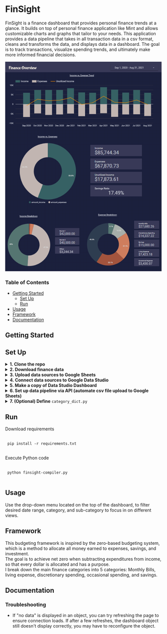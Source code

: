 # FinSight

FinSight is a finance dashboard that provides personal finance trends at a glance. It builds on top of personal finance application like Mint and allows customizable charts and graphs that tailor to your needs.
This application provides a data pipeline that takes in all transaction data in a csv format, cleans and transforms the data, and displays data in a dashboard. The goal is to track transactions, visualize spending trends, and ultimately make more informed financial decisions.

![screenshot](/images/finsight_screenshot.PNG)

### Table of Contents
   * [Getting Started](#getting-started)
      * [Set Up](#set-up)
      * [Run](#run)
   * [Usage](#usage)
   * [Framework](#framework)
   * [Documentation](#documentation)
      
## Getting Started <a name="getting-started"></a>
  
## Set Up <a name="set-up"></a>
<details>
  <summary><b>1. Clone the repo</b></summary>
  <pre><code>
  git clone https://github.com/jochuang/finsight.git
  </code></pre>
</details>

<details>
  <summary><b>2. Download finance data</b></summary>
  Download "transactions.csv" from <a href="https://mint.intuit.com">Mint.com</a> and save it to your project folder. You can also use the sample data ("transactions.csv") provided in this repo.
  
  ![export transactions.csv](/images/export_transactions.PNG)
</details>

<details>
  <summary><b>3. Upload data sources to Google Sheets</b></summary>
  Go to <a href="https://docs.google.com/spreadsheets">Google Sheets</a> > Click the <b><i>file icon</i></b> on the top-right corner (next to the grid icon and AZ icon) > Click <b><i>Upload</i></b> and drag csv file to the upload section > Upload csv file one at a time
  
  Repeat this process (4) times for each csv file. 
   
   Your Google Sheet Home should look something like this:  
   ![gsheets](images/gsheets_files.PNG)
</details>

<details>
  <summary><b>4. Connect data sources to Google Data Studio</b></summary>
  Go to <a href=https://datastudio.google.com>Google Data Studio</a> > Click <b><i>Create</i></b> on the top-left corner > Click <b><i>Data source</i></b> (It may ask you to set up the account if you haven't previously) > Click <b><i>Google Sheets</i></b> > Select the Spreadsheet that you just uploaded > Click <b><i>Connect</i></b> on the top-right corner  
  
  Repeat this process (4) times for each spreadsheet.  
  
  >Note: please make sure the name of the data sources are exactly identical as shown here. If it isn't, you can rename it  
  
  Your Data Studio data sources should look something like this:  
  ![gstudio](images/gstudio_files.PNG)  
  
</details>
 
<details>
  <summary><b>5. Make a copy of Data Studio Dashboard</b></summary>
  Use the provided dashboard <a href="https://datastudio.google.com/s/ntVQl5vcVHc"> link </a> > Click on the three-vertical-dot icon on the top-right corner > Click <b><i>Make a Copy</i></b> > Under New Data Source, select the (4) data sources in order as shown in picture below > Click <b><i>Copy Report</i></b><br></br>
  
  >Note: For Dashboard copy to function correctly, ensure the data sources are provided in order.  
  Google Data Studio is still in its infancy, and some of the functionality can be a bit finicky. You may have to play around with the configuration of the dashboard objects to get data to display correctly. See [Troubleshooting](#troubleshooting) section below for more information.
  
  The pop-up window for "Copy this Report" should look something like this:
  ![gstudio](images/gstudio_copy_report.PNG)  
</details>
  
<details>
  <summary><b>6. Set up data pipeline via API (automate csv file upload to Google Sheets)</b></summary>
  To interact with Google Sheets API, you will need to set up authentication on Google Cloud Platform. Since we want to automate the data upload pipeline, we will be accessing the spreadsheet on behalf of a bot.  
  For this, just follow the instructions for <a href="https://docs.gspread.org/en/latest/oauth2.html#enable-api-access-for-a-project">using a service account</a>. 
  
<!--   This <a href="https://medium.com/craftsmenltd/from-csv-to-google-sheet-using-python-ef097cb014f9">medium article</a> also provides step-by-step instructions for setting up authentication.   -->
  
  Once service account credential is created, it will automatically create a JSON file that looks like this:  
  <pre><code>
    {
    "type": "service_account",
    "project_id": "api-project-XXX",
    "private_key_id": "2cd … ba4",
    "private_key": "-----BEGIN PRIVATE KEY-----\nNrDyLw … jINQh/9\n-----END PRIVATE KEY-----\n",
    "client_email": "473000000000-yoursisdifferent@developer.gserviceaccount.com",
    "client_id": "473 … hd.apps.googleusercontent.com",
      ...}
  </code></pre>  
  
  Next steps:
  <ul>
    <li><b>This step is very important!</b> Go to <a href="https://docs.google.com/spreadsheets">Google Sheets</a>, open spreadsheet and share <b><i>Editor</i></b> permission with <code>client_email</code> (client_email can be found in the JSON file). Repeat this step for all (4) spreadsheets
    <li>Rename JSON file to <code>service_account.json</code> and store it in a desired path. For windows, it's recommended to store it in <code>%APPDATA%\gspread\service_account.json</code></li>
    <li>Update <code>finsight-compiler.py</code> to reference where the <code>service_account.json</code> is stored</li>
  </ul>
  <pre><code>
    credentials = ServiceAccountCredentials.from_json_keyfile_name('service_account.json',scope) # update JSON file path
  </code></pre>
  
  > Note: Remember to share spreadsheet Editor access with the client email, otherwise you will get a <code>gspread.exceptions.SpreadsheetNotFound</code> exception when executing the python file.
</details>

<details>
  <summary><b>7. (Optional) Define</b> <code>category_dict.py</code></summary>
  <br>
  <code>category_dict.py</code> defines a dictionary of key (subcategory) to value (category) pairs. You may want to modify this file if you have new subcategories or if you have a different categorization system. If you are utilizing the sample data provided, you do not need to modify this file. Example dictionary below:

  <pre><code>
  category_dict = {
    'Groceries':'Living Expense',
    'Transportation':'Living Expense',
    'Internet':'Monthly Bills',
    'Utilities':'Monthly Bills',
    'Rent':'Monthly Bills',
    'Investment - Source 1': 'Savings',
    'Investment - Source 2': 'Savings',
    'Paycheck - Source 1': 'Income',
    'Paycheck - Source 2': 'Income',
    'Restaurants':'Discretionary Spending',
    'Vacation': 'Occasional Expense'
}
  </code></pre>
</details>

## Run <a name="run"></a>
Download requirements  
 <pre><code>
 pip install -r requirements.txt
 </code></pre>
 Execute Python code
 <pre><code>
 python finsight-compiler.py
 </code></pre>
  
## Usage <a name="usage"></a>

  Use the drop-down menu located on the top of the dashboard, to filter desired date range, category, and sub-category to focus in on different views.
    
## Framework <a name="framework"></a>
  This budgeting framework is inspired by the zero-based budgeting system, which is a method to allocate all money earned to expenses, savings, and investment.  
  The goal is to achieve net zero when subtracting expenditures from income, so that every dollar is allocated and has a purpose.  
  I break down the main finance categories into 5 categories: Monthly Bills, living expense, discretionary spending, occasional spending, and savings.    

## Documentation <a name="documentation"></a>

### Troubleshooting <a name="troubleshooting"></a> 
  - If "no data" is displayed in an object, you can try refreshing the page to ensure connection loads. If after a few refreshes, the dashboard object still doesn't display correctly, you may have to reconfigure the object.
<!--   <details><summary>Example</summary>
  To configure "income vs. expense trend," ensure the correct data source is selected.  
  
  ![income vs expense trend](images/inv_trend.png)
  ![configuration](images/inv_config.png)
  </details>
   -->
<!-- ### Changelog
 -->




